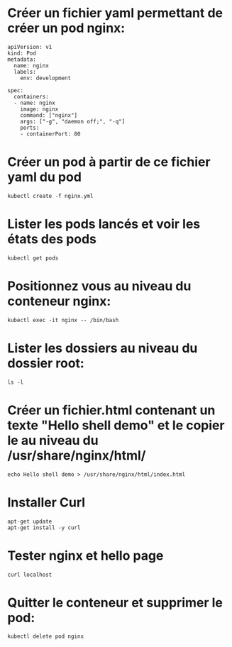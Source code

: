 # Créer un fichier yaml permettant de créer un pod nginx:

```
apiVersion: v1
kind: Pod
metadata:
  name: nginx
  labels:
    env: development

spec:
  containers:
  - name: nginx
    image: nginx
    command: ["nginx"]
    args: ["-g", "daemon off;", "-q"]
    ports:
    - containerPort: 80
```

# Créer un pod à partir de ce fichier yaml du pod
```
kubectl create -f nginx.yml
```

# Lister les pods lancés et voir les états des pods

```
kubectl get pods
```

# Positionnez vous au niveau du conteneur nginx:

```
kubectl exec -it nginx -- /bin/bash
```

# Lister les dossiers au niveau du dossier root:

```
ls -l
```

# Créer un fichier.html contenant un texte "Hello shell demo" et le copier le au niveau du /usr/share/nginx/html/

```
echo Hello shell demo > /usr/share/nginx/html/index.html
```

# Installer Curl

```
apt-get update
apt-get install -y curl
```

# Tester nginx et hello page

```
curl localhost
```

# Quitter le conteneur et supprimer le pod:

```
kubectl delete pod nginx
```
